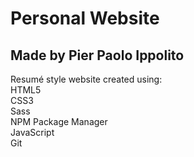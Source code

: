 # Personal Website

## Made by Pier Paolo Ippolito

Resumé style website created using: <br>
HTML5 <br>
CSS3 <br>
Sass <br>
NPM Package Manager <br>
JavaScript <br>
Git
